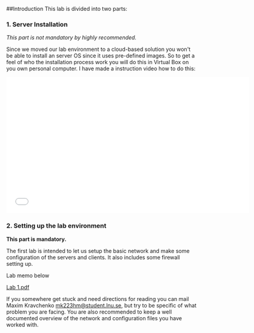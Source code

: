 ##Introduction
This lab is divided into two parts:
### 1. Server Installation
*This part is not mandatory by highly recommended.*

Since we moved our lab environment to a cloud-based solution you won't be able to install an server OS since it uses pre-defined images.
So to get a feel of who the installation process work you will do this in Virtual Box on you own personal computer. I have made a instruction video how to do this:
<iframe width="640" height="360" src="//www.youtube.com/embed/cRTm7FO3w98" frameborder="0" allowfullscreen></iframe>

### 2. Setting up the lab environment
**This part is mandatory.**

The first lab is intended to let us setup the basic network and make some configuration of the servers and clients. It also includes some firewall setting up.

Lab memo below

[Lab 1.pdf](https://github.com/1DV020/labs/raw/master/Lab%201/Lab_1.pdf)

If you somewhere get stuck and need directions for reading you can mail Maxim Kravchenko <mk223hm@student.lnu.se>, but try to be specific of what problem you are facing. You are also recommended to keep a well documented overview of the network and configuration files you have worked with.

